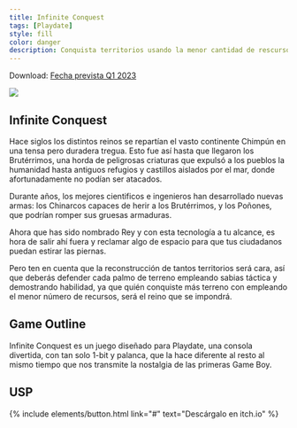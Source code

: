 ```yaml
---
title: Infinite Conquest
tags: [Playdate]
style: fill
color: danger
description: Conquista territorios usando la menor cantidad de rescursos. Defiende cada palmo de terreno a golpe de palanca en este juego diseñado para Playdate.
---
```


Download: [Fecha prevista Q1 2023](#)

![](https://cdn-images-1.medium.com/max/2000/1*pWGJIKats-zuumA3RQNEWQ.jpeg)

## Infinite Conquest

Hace siglos los distintos reinos se repartían el vasto continente Chimpún en una tensa pero duradera tregua. Esto fue así hasta que llegaron los Brutérrimos, una horda de peligrosas criaturas que expulsó a los pueblos la humanidad hasta antiguos refugios y castillos aislados por el mar, donde afortunadamente no podían ser atacados.

Durante años, los mejores cientificos e ingenieros han desarrollado nuevas armas: los Chinarcos capaces de herir a los Brutérrimos, y los Poñones, que podrían romper sus gruesas armaduras.

Ahora que has sido nombrado Rey y con esta tecnología a tu alcance, es hora de salir ahí fuera y reclamar algo de espacio para que tus ciudadanos puedan estirar las piernas.

Pero ten en cuenta que la reconstrucción de tantos territorios será cara, así que deberás defender cada palmo de terreno empleando sabias táctica y demostrando habilidad, ya que quién conquiste más terreno con empleando el menor número de recursos, será el reino que se impondrá.

## Game Outline

Infinite Conquest es un juego diseñado para Playdate, una consola divertida, con tan solo 1-bit y palanca, que la hace diferente al resto al mismo tiempo que nos transmite la nostalgia de las primeras Game Boy.

## USP

<p class="text-center">
{% include elements/button.html link="#" text="Descárgalo en itch.io" %}
</p>

